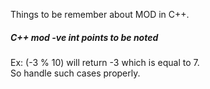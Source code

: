 
Things to be remember about MOD in C++. <br>

<h5>C++ mod -ve int points to be noted </h5>
Ex: (-3 % 10) will return -3 which is equal to 7. <br>
    So handle such cases properly.
